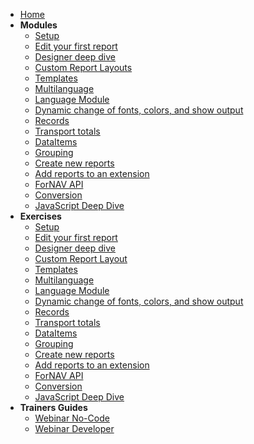 <!-- docs/_sidebar.md -->
<!-- [![ForNAV](/_media/ForNAV_logo_2f_250.png)](https://www.fornav.com/) -->

- [Home](README.md)
- **Modules**
  - [Setup](Modules/01%20Setup/Setup.Trainer.md)
  - [Edit your first report](Modules/02%20Edit%20your%20first%20report/EditYourFirstReport.Trainer.md)
  - [Designer deep dive](Modules/03%20Designer%20deep%20dive/DesignerDeepDive.Trainer.md)
  - [Custom Report Layouts](Modules/04%20Custom%20Report%20Layouts/CustomReportLayout.Trainer.md)
  - [Templates](Modules/05%20Templates/Templates.Trainer.md)
  - [Multilanguage](Modules/06%20Multilanguage/Multilanguage.Trainer.md)
  - [Language Module](/Modules/07%20Language/Language.Trainer.md)
  - [Dynamic change of fonts, colors, and show output](Modules/08%20Dynamic%20Change%20Fonts/DynamicChangeFonts.Trainer.md)
  - [Records](/Modules/09%20Records/Records.Trainer.md)
  - [Transport totals](/Modules/10%20Transport/Transport.Trainer.md)
  - [DataItems](/Modules/11%20DataItems/DataItems.Trainer.md)
  - [Grouping](/Modules/12%20Grouping/Grouping.Trainer.md)
  - [Create new reports](/Modules/13%20Create%20New%20Report/CreateNewReport.Trainer.md)
  - [Add reports to an extension](/Modules/20%20Add%20Reports%20To%20An%20Extension/AddReportsToExtension.Trainer.md)
  - [ForNAV API](/Modules/21%20API/API.Trainer.md)
  - [Conversion](/Modules/22%20Conversion/Conversion.Trainer.md)
  - [JavaScript Deep Dive](/Modules/23%20JavaScript%20Deep%20Dive/JavaScript.Trainer.md)
- **Exercises**
  - [Setup](Exercises/Setup.Exercise.md)
  - [Edit your first report](Exercises/EditYourFirstReport.Exercise.md)
  - [Designer deep dive](/Exercises/DesignerDeepDive.Exercise.md)
  - [Custom Report Layout](/Exercises/CustomReportLayout.Exercise.md)
  - [Templates](/Exercises/Templates.Exercise.md)
  - [Multilanguage](/Exercises/Multilanguage.Exercise.md)
  - [Language Module](/Exercises/Language.Exercise.md)
  - [Dynamic change of fonts, colors, and show output](/Exercises/DynamicChangeFonts.Exercise.md)
  - [Records](/Exercises/Records.Exercise.md)
  - [Transport totals](/Exercises/Transport.Exercise.md)
  - [DataItems](/Exercises/DataItems.Exercise.md)
  - [Grouping](/Exercises/Grouping.Exercise.md)
  - [Create new reports](/Exercises/CreateNewReport.Exercise.md)
  - [Add reports to an extension](/Exercises/AddReportToExtension.Exercise.md)
  - [ForNAV API](/Exercises/API.Exercise.md)
  - [Conversion](/Exercises/Conversion.Exercise.md)
  - [JavaScript Deep Dive](/Exercises/JavaScript.Exercise.md)
- **Trainers Guides**
  <!-- - [Classroom No-Code](Modules/Classroom%20NoCode.md) -->
  <!-- - [Classroom Developer](Modules/Classroom%20Developer.md) -->
  - [Webinar No-Code](Modules/Webinar%20NoCode.md)
  - [Webinar Developer](Modules/Webinar%20Developer.md)